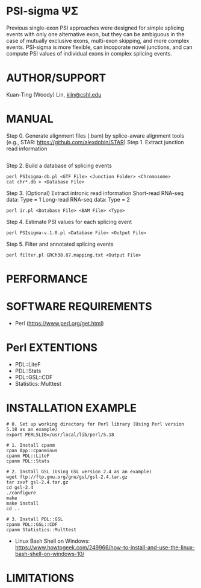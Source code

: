 PSI-sigma ΨΣ
=================
Previous single-exon PSI approaches were designed for simple splicing events with only one alternative exon, but they can be ambiguous in the case of mutually exclusive exons, multi-exon skipping, and more complex events. PSI-sigma is more flexible, can incoporate novel junctions, and can compute PSI values of individual exons in complex splicing events.

AUTHOR/SUPPORT
==============
Kuan-Ting (Woody) Lin, klin@cshl.edu

MANUAL
======
 Step 0. Generate alignment files (.bam) by splice-aware alignment tools (e.g., STAR: https://github.com/alexdobin/STAR)
 Step 1. Extract junction read information
```

```
 Step 2. Build a database of splicing events
```
perl PSIsigma-db.pl <GTF File> <Junction Folder> <Chromosome>
cat chr*.db > <Database File>
```
 Step 3. (Optional) Extract intronic read information
 Short-read RNA-seq data: Type = 1
 Long-read RNA-seq data: Type = 2
```
perl ir.pl <Database File> <BAM File> <Type>
```
 Step 4. Estimate PSI values for each splicing event
```
perl PSIsigma-v.1.0.pl <Database File> <Output File>
```
 Step 5. Filter and annotated splicing events
```
perl filter.pl GRCh38.87.mapping.txt <Output File>
```
PERFORMANCE
==============


SOFTWARE REQUIREMENTS
==============================
  * Perl (https://www.perl.org/get.html)

Perl EXTENTIONS
==============================
  * PDL::LiteF
  * PDL::Stats
  * PDL::GSL::CDF
  * Statistics::Multtest

INSTALLATION EXAMPLE
============================== 
```
# 0. Set up working directory for Perl library (Using Perl version 5.18 as an example)
export PERL5LIB=/usr/local/lib/perl/5.18

# 1. Install cpanm
cpan App::cpanminus
cpanm PDL::LiteF
cpanm PDL::Stats

# 2. Install GSL (Using GSL version 2.4 as an example)
wget ftp://ftp.gnu.org/gnu/gsl/gsl-2.4.tar.gz
tar zxvf gsl-2.4.tar.gz
cd gsl-2.4
./configure
make
make install
cd ..

# 3. Install PDL::GSL
cpanm PDL::GSL::CDF
cpanm Statistics::Multtest
```
* Linux Bash Shell on Windows: https://www.howtogeek.com/249966/how-to-install-and-use-the-linux-bash-shell-on-windows-10/

LIMITATIONS
===========



